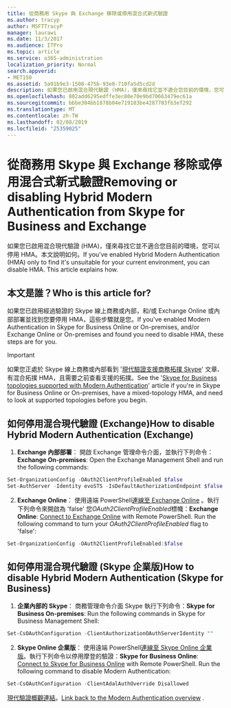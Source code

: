 ```yaml
---
title: 從商務用 Skype 與 Exchange 移除或停用混合式新式驗證
ms.author: tracyp
author: MSFTTracyP
manager: laurawi
ms.date: 11/3/2017
ms.audience: ITPro
ms.topic: article
ms.service: o365-administration
localization_priority: Normal
search.appverid:
- MET150
ms.assetid: 5a91b9e3-1508-475b-93e0-710fa5d5cd2d
description: 如果您已啟用混合現代驗證 (HMA)，僅來尋找它並不適合您目前的環境，您可以停用 HMA。本文說明如何。
ms.openlocfilehash: 802add6295edffe3ec80e70e9bd70663479ec61a
ms.sourcegitcommit: bbbe304bb1878b04e719103be4287703fb3ef292
ms.translationtype: MT
ms.contentlocale: zh-TW
ms.lasthandoff: 02/08/2019
ms.locfileid: "25359025"
---
```

# <a name="removing-or-disabling-hybrid-modern-authentication-from-skype-for-business-and-exchange"></a><span data-ttu-id="798d7-104">從商務用 Skype 與 Exchange 移除或停用混合式新式驗證</span><span class="sxs-lookup"><span data-stu-id="798d7-104">Removing or disabling Hybrid Modern Authentication from Skype for Business and Exchange</span></span>

<span data-ttu-id="798d7-p102">如果您已啟用混合現代驗證 (HMA)，僅來尋找它並不適合您目前的環境，您可以停用 HMA。本文說明如何。</span><span class="sxs-lookup"><span data-stu-id="798d7-p102">If you've enabled Hybrid Modern Authentication (HMA) only to find it's unsuitable for your current environment, you can disable HMA. This article explains how.</span></span>
  
## <a name="who-is-this-article-for"></a><span data-ttu-id="798d7-107">本文是誰？</span><span class="sxs-lookup"><span data-stu-id="798d7-107">Who is this article for?</span></span>

<span data-ttu-id="798d7-108">如果您已啟用經過驗證的 Skype 線上商務或內部，和/或 Exchange Online 或內部部署並找到您要停用 HMA，這些步驟就是您。</span><span class="sxs-lookup"><span data-stu-id="798d7-108">If you've enabled Modern Authentication in Skype for Business Online or On-premises, and/or Exchange Online or On-premises and found you need to disable HMA, these steps are for you.</span></span>

> [!IMPORTANT]
> <span data-ttu-id="798d7-109">如果您正處於 Skype 線上商務或內部看到 '[現代驗證支援商務拓撲 Skype](https://technet.microsoft.com/en-us/library/mt803262.aspx)' 文章、 有混合拓撲 HMA，且需要之前查看支援的拓撲。</span><span class="sxs-lookup"><span data-stu-id="798d7-109">See the '[Skype for Business topologies supported with Modern Authentication](https://technet.microsoft.com/en-us/library/mt803262.aspx)' article if you're in Skype for Business Online or On-premises, have a mixed-topology HMA, and need to look at supported topologies before you begin.</span></span>
  
## <a name="how-to-disable-hybrid-modern-authentication-exchange"></a><span data-ttu-id="798d7-110">如何停用混合現代驗證 (Exchange)</span><span class="sxs-lookup"><span data-stu-id="798d7-110">How to disable Hybrid Modern Authentication (Exchange)</span></span>

1. <span data-ttu-id="798d7-111">**Exchange 內部部署**： 開啟 Exchange 管理命令介面，並執行下列命令：</span><span class="sxs-lookup"><span data-stu-id="798d7-111">**Exchange On-premises**: Open the Exchange Management Shell and run the following commands:</span></span> 

```powershell
Set-OrganizationConfig -OAuth2ClientProfileEnabled $false
Set-AuthServer -Identity evoSTS -IsDefaultAuthorizationEndpoint $false
```

2. <span data-ttu-id="798d7-p103">**Exchange Online**： 使用遠端 PowerShell[連線至 Exchange Online](https://docs.microsoft.com/en-us/powershell/exchange/exchange-online/connect-to-exchange-online-powershell/connect-to-exchange-online-powershell) 。執行下列命令來開啟為 'false' 您*OAuth2ClientProfileEnabled*標幟：</span><span class="sxs-lookup"><span data-stu-id="798d7-p103">**Exchange Online**: [Connect to Exchange Online](https://docs.microsoft.com/en-us/powershell/exchange/exchange-online/connect-to-exchange-online-powershell/connect-to-exchange-online-powershell) with Remote PowerShell. Run the following command to turn your  *OAuth2ClientProfileEnabled*  flag to 'false':</span></span>

```powershell    
Set-OrganizationConfig -OAuth2ClientProfileEnabled:$false
```
    
## <a name="how-to-disable-hybrid-modern-authentication-skype-for-business"></a><span data-ttu-id="798d7-114">如何停用混合現代驗證 (Skype 企業版)</span><span class="sxs-lookup"><span data-stu-id="798d7-114">How to disable Hybrid Modern Authentication (Skype for Business)</span></span>

1. <span data-ttu-id="798d7-115">**企業內部的 Skype**： 商務管理命令介面 Skype 執行下列命令：</span><span class="sxs-lookup"><span data-stu-id="798d7-115">**Skype for Business On-premises**: Run the following commands in Skype for Business Management Shell:</span></span>

```powershell
Set-CsOAuthConfiguration -ClientAuthorizationOAuthServerIdentity ""
```

2. <span data-ttu-id="798d7-p104">**Skype Online 企業版**： 使用遠端 PowerShell[連線至 Skype Online 企業版](https://docs.microsoft.com/en-us/office365/enterprise/powershell/manage-skype-for-business-online-with-office-365-powershell)。執行下列命令以停用摩登的驗證：</span><span class="sxs-lookup"><span data-stu-id="798d7-p104">**Skype for Business Online**: [Connect to Skype for Business Online](https://docs.microsoft.com/en-us/office365/enterprise/powershell/manage-skype-for-business-online-with-office-365-powershell) with Remote PowerShell. Run the following command to disable Modern Authentication:</span></span>

```powershell    
Set-CsOAuthConfiguration -ClientAdalAuthOverride Disallowed
```

<span data-ttu-id="798d7-118">[現代驗證概觀連結](hybrid-modern-auth-overview.md)。</span><span class="sxs-lookup"><span data-stu-id="798d7-118">[Link back to the Modern Authentication overview](hybrid-modern-auth-overview.md) .</span></span> 
  

